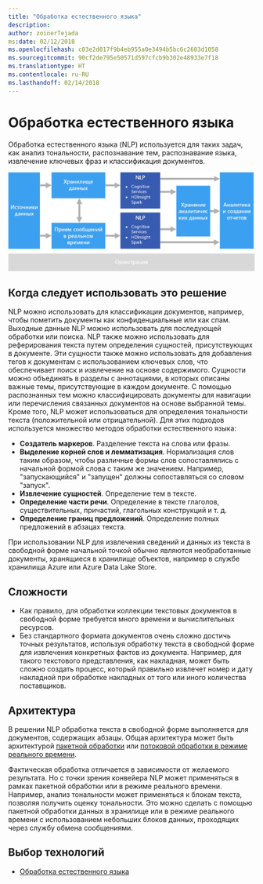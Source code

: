 ```yaml
---
title: "Обработка естественного языка"
description: 
author: zoinerTejada
ms:date: 02/12/2018
ms.openlocfilehash: c03e2d017f9b4eb955a0e3494b5bc6c2603d1058
ms.sourcegitcommit: 90cf2de795e50571d597cfcb9b302e48933e7f18
ms.translationtype: HT
ms.contentlocale: ru-RU
ms.lasthandoff: 02/14/2018
---
```

# <a name="natural-language-processing"></a>Обработка естественного языка

Обработка естественного языка (NLP) используется для таких задач, как анализ тональности, распознавание тем, распознавание языка, извлечение ключевых фраз и классификация документов.

![](./images/nlp-pipeline.png)

## <a name="when-to-use-this-solution"></a>Когда следует использовать это решение

NLP можно использовать для классификации документов, например, чтобы пометить документы как конфиденциальные или как спам. Выходные данные NLP можно использовать для последующей обработки или поиска. NLP также можно использовать для реферирования текста путем определения сущностей, присутствующих в документе. Эти сущности также можно использовать для добавления тегов к документам с использованием ключевых слов, что обеспечивает поиск и извлечение на основе содержимого. Сущности можно объединять в разделы с аннотациями, в которых описаны важные темы, присутствующие в каждом документе. С помощью распознанных тем можно классифицировать документы для навигации или перечисления связанных документов на основе выбранной темы. Кроме того, NLP может использоваться для определения тональности текста (положительной или отрицательной). Для этих подходов используется множество методов обработки естественного языка: 

- **Создатель маркеров**. Разделение текста на слова или фразы.
- **Выделение корней слов и лемматизация**. Нормализация слов таким образом, чтобы различные формы слов сопоставлялись с начальной формой слова с таким же значением. Например, "запускающийся" и "запущен" должны сопоставляться со словом "запуск". 
- **Извлечение сущностей**. Определение тем в тексте.
- **Определение части речи**. Определение в тексте глаголов, существительных, причастий, глагольных конструкций и т. д.
- **Определение границ предложений**. Определение полных предложений в абзацах текста.

При использовании NLP для извлечения сведений и данных из текста в свободной форме начальной точкой обычно являются необработанные документы, хранящиеся в хранилище объектов, например в службе хранилища Azure или Azure Data Lake Store. 

## <a name="challenges"></a>Сложности

- Как правило, для обработки коллекции текстовых документов в свободной форме требуется много времени и вычислительных ресурсов.
- Без стандартного формата документов очень сложно достичь точных результатов, используя обработку текста в свободной форме для извлечения конкретных фактов из документа. Например, для такого текстового представления, как накладная, может быть сложно создать процесс, который правильно извлечет номер и дату накладной при обработке накладных от того или иного количества поставщиков.

## <a name="architecture"></a>Архитектура

В решении NLP обработка текста в свободной форме выполняется для документов, содержащих абзацы. Общая архитектура может быть архитектурой [пакетной обработки](./batch-processing.md) или [потоковой обработки в режиме реального времени](./real-time-processing.md).

Фактическая обработка отличается в зависимости от желаемого результата. Но с точки зрения конвейера NLP может применяться в рамках пакетной обработки или в режиме реального времени. Например, анализ тональности может применяться к блокам текста, позволяя получить оценку тональности. Это можно сделать с помощью пакетной обработки данных в хранилище или в режиме реального времени с использованием небольших блоков данных, проходящих через службу обмена сообщениями.

## <a name="technology-choices"></a>Выбор технологий

- [Обработка естественного языка](../technology-choices/natural-language-processing.md)